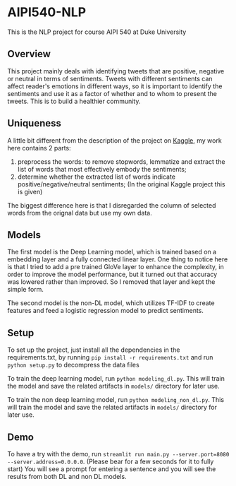 # AIPI540-NLP
This is the NLP project for course AIPI 540 at Duke University

## Overview
This project mainly deals with identifying tweets that are positive, negative or neutral in terms of sentiments. Tweets with different sentiments can affect reader's emotions in different ways, so it is important to identify the sentiments and use it as a factor of whether and to whom to present the tweets. This is to build a healthier community. 

## Uniqueness
A little bit different from the description of the project on [Kaggle](https://www.kaggle.com/competitions/tweet-sentiment-extraction/overview), my work here contains 2 parts: 
1. preprocess the words: to remove stopwords, lemmatize and extract the list of words that most effectively embody the sentiments;
2. determine whether the extracted list of words indicate positive/negative/neutral sentiments; (In the original Kaggle project this is given)

The biggest difference here is that I disregarded the column of selected words from the orignal data but use my own data. 

## Models
The first model is the Deep Learning model, which is trained based on a embedding layer and a fully connected linear layer. One thing to notice here is that I tried to add a pre trained GloVe layer to enhance the complexity, in order to improve the model performance, but it turned out that accuracy was lowered rather than improved. So I removed that layer and kept the simple form.

The second model is the non-DL model, which utilizes TF-IDF to create features and feed a logistic regression model to predict sentiments. 

## Setup

To set up the project, just install all the dependencies in the requirements.txt, by running ``pip install -r requirements.txt`` and run ``python setup.py`` to decompress the data files

To train the deep learning model, run ``python modeling_dl.py``. This will train the model and save the related artifacts in `models/` directory for later use.

To train the non deep learning model, run ``python modeling_non_dl.py``. This will train the model and save the related artifacts in `models/` directory for later use.

## Demo

To have a try with the demo, run ``streamlit run main.py --server.port=8080 --server.address=0.0.0.0``. (Please bear for a few seconds for it to fully start) You will see a prompt for entering a sentence and you will see the results from both DL and non DL models.